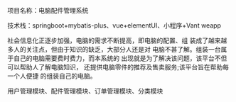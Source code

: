 项目名称：电脑配件管理系统

技术栈：springboot+mybatis-plus、vue+elementUI、小程序+Vant weapp

社会信息化正逐步加强，电脑的需求不断提高，即电脑的配置、组
装成了越来越多人的关注点，但由于知识的缺乏，大部分人还是对
电脑不甚了解。组装一台属于自己的电脑需要费时费力，而本系统的
出现就是为了解决该问题，该平台不但可以帮助人了解电脑知识，
还提供电脑零件的推荐及售卖服务;该平台旨在帮助每一个人便捷
的组装自己的电脑。

用户管理模块、配件管理模块、订单管理模块、分类模块
